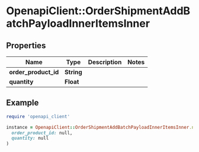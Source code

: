 # OpenapiClient::OrderShipmentAddBatchPayloadInnerItemsInner

## Properties

| Name | Type | Description | Notes |
| ---- | ---- | ----------- | ----- |
| **order_product_id** | **String** |  |  |
| **quantity** | **Float** |  |  |

## Example

```ruby
require 'openapi_client'

instance = OpenapiClient::OrderShipmentAddBatchPayloadInnerItemsInner.new(
  order_product_id: null,
  quantity: null
)
```

